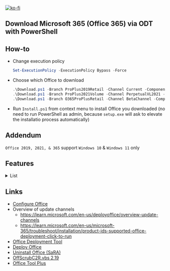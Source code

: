 [![ko-fi](https://www.ko-fi.com/img/githubbutton_sm.svg)](https://ko-fi.com/Q5Q51QUJC)

## Download Microsoft 365 (Office 365) via ODT with PowerShell 

## How-to

* Change execution policy

  ```powershell
  Set-ExecutionPolicy -ExecutionPolicy Bypass -Force
  ```

* Choose which Office to download

  ```powershell
  .\Download.ps1 -Branch ProPlus2019Retail -Channel Current -Components Word, Excel, PowerPoint
  .\Download.ps1 -Branch ProPlus2021Volume -Channel PerpetualVL2021 -Components Excel, Word
  .\Download.ps1 -Branch O365ProPlusRetail -Channel BetaChannel -Components Excel, OneDrive, Outlook, PowerPoint, Teams, Word
  ```

* Run `Install.ps1` from context menu to install Office you downloaded (no need to run PowerShell as admin, because `setup.exe` will ask to elevate the installatio process automatically)

## Addendum

`Office 2019, 2021, & 365` support `Windows 10` & `Windows 11` only

## Features

<details>
  <summary>List</summary>

* General
* Remove diagnostics tracking scheduled tasks
* Do not send additional diagnostic and usage data to Microsoft
* Disable LinkedIn features in Office applications
* Turn off the cloud features
* Turn on Touch/Mouse Mode

* Word
  * Do not show the Start screen when application starts
  * Do not open e-mail attachments and other uneditable files in reading view
  * Disable Protected View for files originating from the Internet
  * Disable Protected View for files located in potentially unsafe locations
  * Disable Protected View for Outlook attachments
  * Show the ruler
  * Save AutoRecover information every 3 minutes
  * Enable the "Draw" tab
  * Enable the "Developer" tab
  * Remove Adobe Acrobat Pro DC COM Add-ins

* Excel
  * Do not show the Start screen when application starts
  * Disable Protected View for files originating from the Internet
  * Disable Protected View for files located in potentially unsafe locations
  * Disable Protected View for Outlook attachments
  * Save AutoRecover information every 3 minutes
  * Enable the "Draw" tab
  * Enable the "Developer" tab

</details>

## Links

* [Configure Office](https://config.office.com/deploymentsettings)
* Overview of update channels
  * <https://learn.microsoft.com/en-us/deployoffice/overview-update-channels>
  * <https://learn.microsoft.com/en-us/microsoft-365/troubleshoot/installation/product-ids-supported-office-deployment-click-to-run>
* [Office Deployment Tool](https://www.microsoft.com/en-us/download/details.aspx?id=49117)
* [Deploy Office](https://learn.microsoft.com/en-us/deployoffice/deployment-guide-microsoft-365-apps)
* [Uninstall Office (SaRA)](https://www.microsoft.com/en-us/download/100607)
* [OffScrubC2R.vbs 2.19](https://github.com/farag2/Office/tree/master/Office_Uninstall)
* [Office Tool Plus](https://github.com/YerongAI/Office-Tool)
